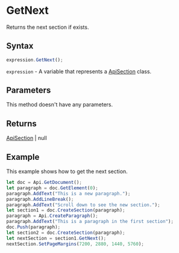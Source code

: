 # GetNext

Returns the next section if exists.

## Syntax

```javascript
expression.GetNext();
```

`expression` - A variable that represents a [ApiSection](../ApiSection.md) class.

## Parameters

This method doesn't have any parameters.

## Returns

[ApiSection](../../ApiSection/ApiSection.md) | null

## Example

This example shows how to get the next section.

```javascript
let doc = Api.GetDocument();
let paragraph = doc.GetElement(0);
paragraph.AddText("This is a new paragraph.");
paragraph.AddLineBreak();
paragraph.AddText("Scroll down to see the new section.");
let section1 = doc.CreateSection(paragraph);
paragraph = Api.CreateParagraph();
paragraph.AddText("This is a paragraph in the first section");
doc.Push(paragraph);
let section2 = doc.CreateSection(paragraph);
let nextSection = section1.GetNext();
nextSection.SetPageMargins(7200, 2880, 1440, 5760);
```
